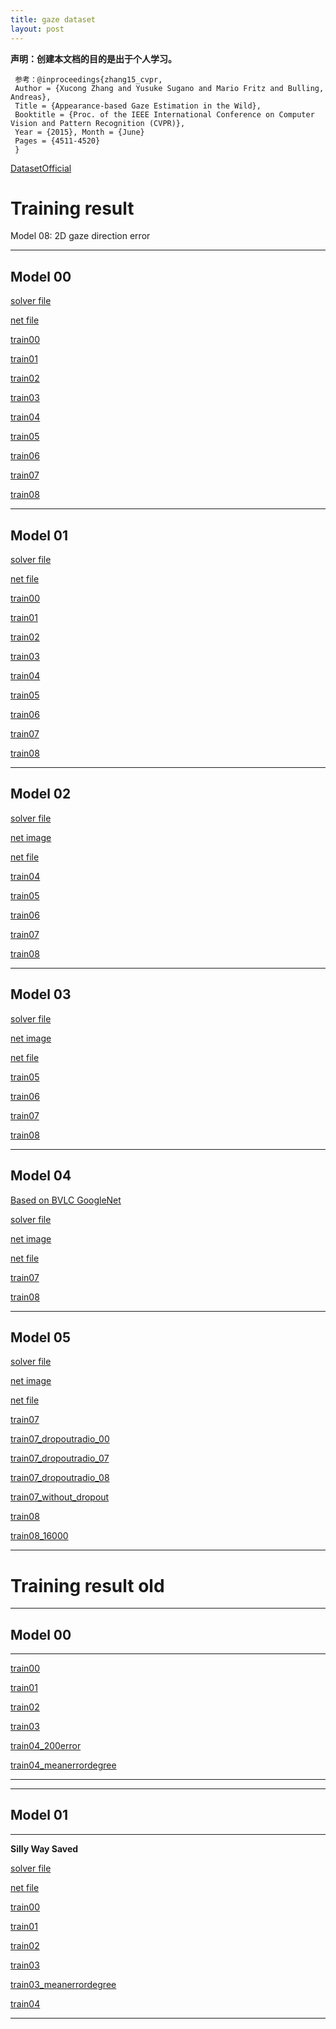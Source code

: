 ```yaml
---
title: gaze dataset
layout: post
---
```


**声明：创建本文档的目的是出于个人学习。**

     参考：@inproceedings{zhang15_cvpr,
     Author = {Xucong Zhang and Yusuke Sugano and Mario Fritz and Bulling, Andreas},
     Title = {Appearance-based Gaze Estimation in the Wild},
     Booktitle = {Proc. of the IEEE International Conference on Computer Vision and Pattern Recognition (CVPR)},
     Year = {2015}, Month = {June}
     Pages = {4511-4520}
     }

[DatasetOfficial](http://www.mpi-inf.mpg.de/departments/computer-vision-and-multimodal-computing/research/gaze-based-human-computer-interaction/appearance-based-gaze-estimation-in-the-wild/?sword_list%5B%5D=MPIIGaze&no_cache=1)


# Training result 

Model 08: 2D gaze direction error

-------

## Model 00

[solver file](mymodel/00/lenet_solver.prototxt)

[net file](mymodel/00/train_test.prototxt)

[train00](train_result0/model00/train00/Train00.html)

[train01](train_result0/model00/train01_addedtestdataset/Train.html)

[train02](train_result0/model00/train02_addedmeanerrorcurve/Train.html)

[train03](train_result0/model00/train03/Train.html)

[train04](train_result0/model00/train04_1000/Train.html)

[train05](train_result0/model00/train05/Train.html)

[train06](train_result0/model00/train06_LOPO/Train.html)

[train07](train_result0/model00/train07_euclidean_loss/Train.html)

[train08](train_result0/model00/train08_2Dgazedirection_error/Train.html)


------

## Model 01

[solver file](mymodel/01/lenet_solver.prototxt)

[net file](mymodel/01/train_test.prototxt)

[train00](train_result0/model01/train00/Train.html)

[train01](train_result0/model01/train01/Train.html)

[train02](train_result0/model01/train02/Train.html)

[train03](train_result0/model01/train03/Train.html)

[train04](train_result0/model01/train04/Train.html)

[train05](train_result0/model01/train05/Train.html)

[train06](train_result0/model01/train06_LOPO/Train.html)

[train07](train_result0/model01/train07_euclidean_loss/Train.html)

[train08](train_result0/model01/train08_2Dgazedirection_error/Train.html)

------

## Model 02

[solver file](mymodel/02/lenet_solver.prototxt)

[net image](mymodel/02/image.jpg)

[net file](mymodel/02/train_test.prototxt)

[train04](train_result0/model02/train04_1000/Train.html)

[train05](train_result0/model02/train05/Train.html)

[train06](train_result0/model02/train06_LOPO/Train.html)

[train07](train_result0/model02/train07_euclidean_loss/Train.html)

[train08](train_result0/model02/train08_2Dgazedirection_error/Train.html)

------

## Model 03

[solver file](mymodel/03/lenet_solver.prototxt)

[net image](mymodel/03/image.jpg)

[net file](mymodel/03/train_test.prototxt)

[train05](train_result0/model03/train05/Train.html)

[train06](train_result0/model03/train06_LOPO/Train.html)

[train07](train_result0/model03/train07_euclidean_loss/Train.html)

[train08](train_result0/model03/train08_2Dgazedirection_error/Train.html)

------

## Model 04

[Based on BVLC GoogleNet](https://github.com/BVLC/caffe/tree/master/models/bvlc_googlenet)

[solver file](mymodel/04/quick_solver.prototxt)

[net image](mymodel/04/image.jpg)

[net file](mymodel/04/train_test.prototxt)

[train07](train_result0/model04/train07_euclidean_loss/Train.html)

[train08](train_result0/model04/train08_2Dgazedirection_error/Train.html)

-------


## Model 05

[solver file](mymodel/05/quick_solver.prototxt)

[net image](mymodel/05/image_with_dropout.jpg)

[net file](mymodel/05/train_test.prototxt)

[train07](train_result0/model05/train07_euclidean_loss/Train.html)

[train07_dropoutradio_00](train_result0/model05/train07_dropoutradio_00/Train.html)

[train07_dropoutradio_07](train_result0/model05/train07_dropoutradio_07/Train.html)

[train07_dropoutradio_08](train_result0/model05/train07_dropoutradio_08/Train.html)

[train07_without_dropout](train_result0/model05/train07_without_dropout/Train.html)

[train08](train_result0/model05/train08_2Dgazedirection_error/Train.html)

[train08_16000](train_result0/model05/train08_16000/Train.html)

-------

# Training result old

-------------------
## Model 00


-------

[train00](train_result/model00/Train00.html)

[train01](train_result/model00/Train01.html)

[train02](train_result/model00/Train02_500iter.html)

[train03](train_result/model00/Train03_500iter_with_sumerrorplotpic.html)

[train04_200error](train_result/model00/Train04_200error.html)

[train04_meanerrordegree](train_result/model00/Train04_meanerrordegree.html)

---------


-------------------
## Model 01


-------
**Silly Way Saved**

[solver file](mymodel/01/lenet_solver.prototxt)

[net file](mymodel/01/train_test.prototxt)

[train00](train_result/model01/Train00_500iter.html)

[train01](train_result/model01/Train01_500iter.html)

[train02](train_result/model01/Train02_500iter_withsumsquareerrorpic.html)

[train03](train_result/model01/Train03_200error.html)

[train03_meanerrordegree](train_result/model01/Train03_meanerrordegree.html)

[train04](train_result/model01/Train04_meanerror_6525.html)

-------

